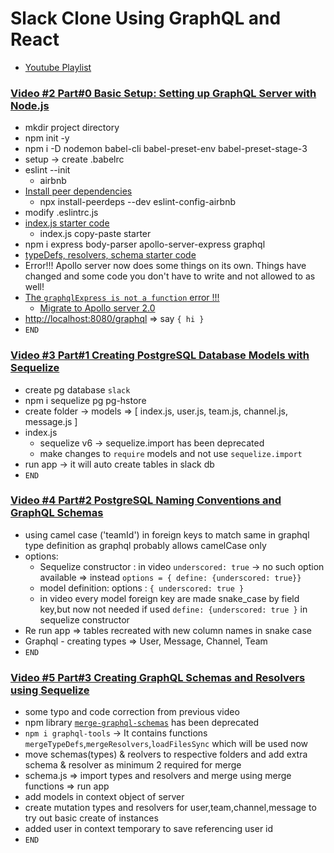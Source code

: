 # Slack Clone Using GraphQL and React

- [Youtube Playlist](https://www.youtube.com/playlist?list=PLN3n1USn4xlkdRlq3VZ1sT6SGW0-yajjL)

### [Video #2 Part#0 Basic Setup: Setting up GraphQL Server with Node.js](https://www.youtube.com/watch?v=_lzCxWQRi_0&list=PLN3n1USn4xlkdRlq3VZ1sT6SGW0-yajjL&index=2)

- mkdir project directory
- npm init -y
- npm i -D nodemon babel-cli babel-preset-env babel-preset-stage-3
- setup -> create .babelrc
- eslint --init
  - airbnb
- [Install peer dependencies](https://www.npmjs.com/package/eslint-config-airbnb)
  - npx install-peerdeps --dev eslint-config-airbnb
- modify .eslintrc.js
- [index.js starter code](https://www.apollographql.com/docs/apollo-server/v1/servers/express/)
  - index.js copy-paste starter
- npm i express body-parser apollo-server-express graphql
- [typeDefs, resolvers, schema starter code](https://www.apollographql.com/docs/apollo-server/v1/example/)
- Error!!! Apollo server now does some things on its own. Things have changed and some code you don't have to write and not allowed to as well!
- [The `graphqlExpress is not a function` error !!!](https://dev.to/gloriamaris/apollo-server-express-10-to-20-fix-graphiqlexpress-and-graphiqlexpress-is-not-a-function-in-a-tutorial-by-xoor-41jn)
  - [Migrate to Apollo server 2.0](https://medium.com/@jeffrey.allen.lewis/graphql-migrating-from-apollo-server-express-1-0-to-2-0-be80f5c61bee)
- [http://localhost:8080/graphql](http://localhost:8080/graphql) => say `{ hi }`
- `END`

### [Video #3 Part#1 Creating PostgreSQL Database Models with Sequelize](https://www.youtube.com/watch?v=BpEw1PNdvkg&list=PLN3n1USn4xlkdRlq3VZ1sT6SGW0-yajjL)

- create pg database `slack`
- npm i sequelize pg pg-hstore
- create folder -> models => [ index.js, user.js, team.js, channel.js, message.js ]
- index.js
  - sequelize v6 -> sequelize.import has been deprecated
  - make changes to `require` models and not use `sequelize.import`
- run app -> it will auto create tables in slack db
- `END`

### [Video #4 Part#2 PostgreSQL Naming Conventions and GraphQL Schemas](https://www.youtube.com/watch?v=Q-hyZDW8S0E&list=PLN3n1USn4xlkdRlq3VZ1sT6SGW0-yajjL&index=5&t=0s)

- using camel case ('teamId') in foreign keys to match same in graphql type definition as graphql probably allows camelCase only
- options:
  - Sequelize constructor : in video `underscored: true` -> no such option available => instead `options = { define: {underscored: true}}`
  - model definition: options : `{ underscored: true }`
  - in video every model foreign key are made snake_case by field key,but now not needed if used `define: {underscored: true }` in sequelize constructor
- Re run app => tables recreated with new column names in snake case
- Graphql - creating types => User, Message, Channel, Team
- `END`

### [Video #5 Part#3 Creating GraphQL Schemas and Resolvers using Sequelize](https://www.youtube.com/watch?v=DlNVHWo_nq8&list=PLN3n1USn4xlkdRlq3VZ1sT6SGW0-yajjL&index=5)

- some typo and code correction from previous video
- npm library [`merge-graphql-schemas`](https://github.com/Urigo/merge-graphql-schemas) has been deprecated
- `npm i graphql-tools` -> It contains functions `mergeTypeDefs`,`mergeResolvers`,`loadFilesSync` which will be used now
- move schemas(types) & reolvers to respective folders and add extra schema & resolver as minimum 2 required for merge
- schema.js => import types and resolvers and merge using merge functions => run app
- add models in context object of server
- create mutation types and resolvers for user,team,channel,message to try out basic create of instances
- added user in context temporary to save referencing user id
- `END`
